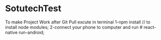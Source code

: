 # SotutechTest
To make Project Work after Git Pull excute in terminal 
1-npm install // to install node modules;
2-connect your phone to computer and run # react-native run-android;
